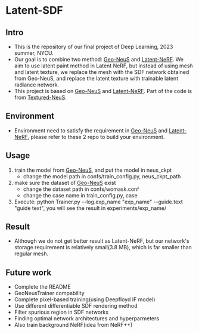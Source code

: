 # Latent-SDF
## Intro
+ This is the repository of our final project of Deep Learning, 2023 summer, NYCU.
+ Our goal is to combine two method: [Geo-NeuS](https://github.com/GhiXu/Geo-Neus) and [Latent-NeRF](https://github.com/eladrich/latent-nerf). We aim to use latent paint method in Latent NeRF, but instead of using mesh and latent texture, we replace the mesh with the SDF network obtained from Geo-NeuS, and replace the latent texture with trainable latent radiance network.
+ This project is based on [Geo-NeuS](https://github.com/GhiXu/Geo-Neus) and [Latent-NeRF](https://github.com/eladrich/latent-nerf). Part of the code is from [Textured-NeuS](https://github.com/xrr-233/Textured-NeuS).

## Environment
+ Environment need to satisfy the requirement in [Geo-NeuS](https://github.com/GhiXu/Geo-Neus) and [Latent-NeRF](https://github.com/eladrich/latent-nerf), please refer to these 2 repo to build your environment.

## Usage
1. train the model from [Geo-NeuS](https://github.com/GhiXu/Geo-Neus), and put the model in neus_ckpt
    + change the model path in confs/train_config.py, neus_ckpt_path
2. make sure the dataset of [Geo-NeuS](https://github.com/GhiXu/Geo-Neus) exist
    + change the dataset path in confs/womask.conf
    + change the case name in train_config.py, case
3. Execute: python Trainer.py --log.exp_name "exp_name" --guide.text "guide text", you will see the result in experiments/exp_name/

## Result
+ Although we do not get better result as Latent-NeRF, but our network's storage requirement is relatively small(3.8 MB), which is far smaller than regular mesh.

## Future work
+ Complete the README
+ GeoNeusTrainer compability
+ Complete pixel-based training(using Deepfloyd IF model)
+ Use different differentiable SDF rendering method
+ Filter spurious region in SDF networks
+ Finding optimal network architectures and hyperparmeters
+ Also train background NeRF(idea from NeRF++)
